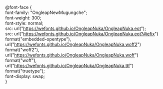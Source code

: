 @font-face {   
    font-family: "OngleapNewMugungche";   
    font-weight: 300;   
    font-style: normal;   
    src: url("https://wefonts.github.io/OngleapNuka/OngleapNuka.eot");   
    src: url("https://wefonts.github.io/OngleapNuka/OngleapNuka.eot?#iefix") format("embedded-opentype"),   
         url("https://wefonts.github.io/OngleapNuka/OngleapNuka.woff2") format("woff2"),   
         url("https://wefonts.github.io/OngleapNuka/OngleapNuka.woff") format("woff"),   
         url("https://wefonts.github.io/OngleapNuka/OngleapNuka.ttf") format("truetype");   
    font-display: swap;   
}   
 
